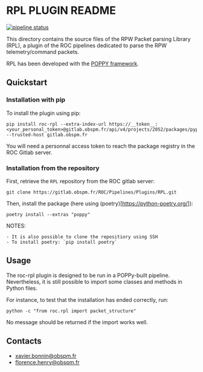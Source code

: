 RPL PLUGIN README
=================

[![pipeline status](https://gitlab.obspm.fr/ROC/Pipelines/Plugins/RPL/badges/develop/pipeline.svg)](https://gitlab.obspm.fr/ROC/Pipelines/Plugins/RPL/pipelines)

This directory contains the source files of the RPW Packet parsing Library (RPL), a plugin of the ROC pipelines dedicated to parse the RPW telemetry/command packets.

RPL has been developed with the [POPPY framework](https://poppy-framework.readthedocs.io/en/latest/).

## Quickstart

### Installation with pip

To install the plugin using pip:

```
pip install roc-rpl --extra-index-url https://__token__:<your_personal_token>@gitlab.obspm.fr/api/v4/projects/2052/packages/pypi/simple --trusted-host gitlab.obspm.fr
```

You will need a personnal access token to reach the package registry in the ROC Gitlab server.

### Installation from the repository

First, retrieve the `RPL` repository from the ROC gitlab server:

```
git clone https://gitlab.obspm.fr/ROC/Pipelines/Plugins/RPL.git
```

Then, install the package (here using (poetry)[https://python-poetry.org/]):

```
poetry install --extras "poppy"
```

NOTES:

    - It is also possible to clone the repositiory using SSH
    - To install poetry: `pip install poetry`

## Usage

The roc-rpl plugin is designed to be run in a POPPy-built pipeline.
Nevertheless, it is still possible to import some classes and methods in Python files.

For instance, to test that the installation has ended correctly, run:

```
python -c "from roc.rpl import packet_structure"
```

No message should be returned if the import works well.

## Contacts

- xavier.bonnin@obspm.fr
- florence.henry@obspm.fr
